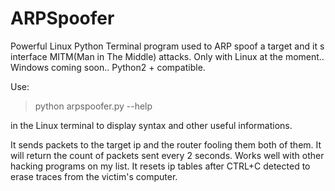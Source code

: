 # ARPSpoofer
Powerful Linux Python Terminal program used to ARP spoof a target and it s interface MITM(Man in The Middle) attacks.
Only with Linux at the moment..
Windows coming soon..
Python2 + compatible.

Use: 
>python arpspoofer.py --help    

in the Linux terminal to display syntax and other useful informations.

It sends packets to the target ip and the router fooling them both of them.
It will return the count of packets sent every 2 seconds.
Works well with other hacking programs on my list.
It resets ip tables after CTRL+C detected to erase traces from the victim's computer.
